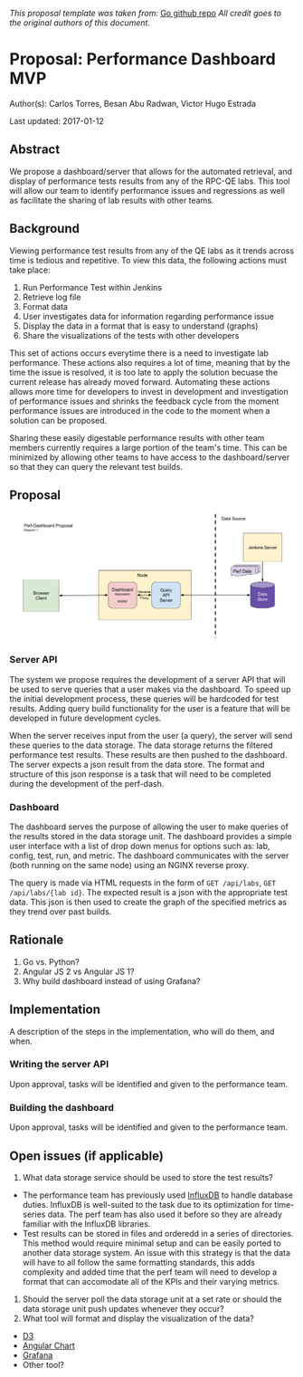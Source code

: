 *This proposal template was taken from:*
[Go github repo][5]
*All credit goes to the original authors of this document.*

# Proposal: Performance Dashboard MVP

Author(s): Carlos Torres, Besan Abu Radwan, Victor Hugo Estrada

Last updated: 2017-01-12

## Abstract

We propose a dashboard/server that allows for the automated retrieval, and
display of performance tests results from any of the RPC-QE labs. This tool
will allow our team to identify performance issues and regressions as well as
facilitate the sharing of lab results with other teams.

## Background

Viewing performance test results from any of the QE labs as it trends across
time is tedious and repetitive. To view this data, the following actions must
take place:

1. Run Performance Test within Jenkins
1. Retrieve log file
1. Format data
1. User investigates data for information regarding performance issue
1. Display the data in a format that is easy to understand (graphs)
1. Share the visualizations of the tests with other developers

This set of actions occurs everytime there is a need to investigate lab
performance. These actions also requires a lot of time, meaning that by the
time the issue is resolved, it is too late to apply the solution becuase the
current release has already moved forward. Automating these actions allows more
time for developers to invest in development and investigation of performance
issues and shrinks the feedback cycle from the moment performance issues are
introduced in the code to the moment when a solution can be proposed.

Sharing these easily digestable performance results with other team members
currently requires a large portion of the team's time.  This can be minimized
by allowing other teams to have access to the dashboard/server so that they
can query the relevant test builds.

## Proposal

![alt text](../images/perf-dash-proposal-diagram.png "Perf-Dash Diagram")

### Server API

The system we propose requires the development of a server API that will be
used to serve queries that a user makes via the dashboard. To speed up the
initial development process, these queries will be hardcoded for test results.
Adding query build functionality for the user is a feature that will be
developed in future development cycles.

When the server receives input from the user (a query), the server will send
these queries to the data storage.  The data storage returns the filtered
performance test results. These results are then pushed to the dashboard.
The server expects a json result from the data store. The format and structure
of this json response is a task that will need to be completed during the
development of the perf-dash.

### Dashboard

The dashboard serves the purpose of allowing the user to make queries of the
results stored in the data storage unit. The dashboard provides a simple user
interface with a list of drop down menus for options such as: lab, config,
test, run, and metric. The dashboard communicates with the server (both
running on the same node) using an NGINX reverse proxy.

The query is made via HTML requests in the form of `GET /api/labs`,
`GET /api/labs/{lab id}`. The expected result is a json with the appropriate
test data. This json is then used to create the graph of the specified metrics
as they trend over past builds.

## Rationale

1. Go vs. Python?
1. Angular JS 2 vs Angular JS 1?
1. Why build dashboard instead of using Grafana?

## Implementation

A description of the steps in the implementation, who will do them, and when.

### Writing the server API

Upon approval, tasks will be identified and given to the performance team.

### Building the dashboard

Upon approval, tasks will be identified and given to the performance team.

## Open issues (if applicable)

1. What data storage service should be used to store the test results?
  * The performance team has previously used [InfluxDB][1] to handle database
    duties. InfluxDB is well-suited to the task due to its optimization for
    time-series data. The perf team has also used it before so they are
    already familiar with the InfluxDB libraries.
  * Test results can be stored in files and orderedd in a series of
    directories. This method would require minimal setup and can be easily
    ported to another data storage system. An issue with this strategy is that
    the data will have to all follow the same formatting standards, this adds
    complexity and added time that the perf team will need to develop a format
    that can accomodate all of the KPIs and their varying metrics.
1. Should the server poll the data storage unit at a set rate or should the
   data storage unit push updates whenever they occur?
1. What tool will format and display the visualization of the data?
  * [D3][2]
  * [Angular Chart][3]
  * [Grafana][4]
  * Other tool?

[1]: https://www.influxdata.com/
[2]: https://d3js.org/
[3]: http://jtblin.github.io/angular-chart.js/
[4]: https://grafana.net/tour
[5]: https://github.com/golang/proposal/blob/master/design/TEMPLATE.md
